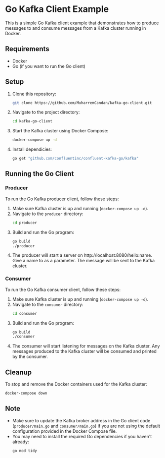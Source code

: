 # Go Kafka Client Example

This is a simple Go Kafka client example that demonstrates how to produce messages to and consume messages from a Kafka cluster running in Docker.

## Requirements

- Docker
- Go (if you want to run the Go client)

## Setup

1. Clone this repository:
   ```bash
   git clone https://github.com/MuharremCandan/kafka-go-client.git
   ```

2. Navigate to the project directory:
   ```bash
   cd kafka-go-client
   ```

3. Start the Kafka cluster using Docker Compose:
   ```bash
   docker-compose up -d
   ```
4. Install dependicies:
    ```bash
    go get "github.com/confluentinc/confluent-kafka-go/kafka"
    ```

## Running the Go Client

### Producer

To run the Go Kafka producer client, follow these steps:

1. Make sure Kafka cluster is up and running (`docker-compose up -d`).
2. Navigate to the `producer` directory:
   ```bash
   cd producer
   ```
3. Build and run the Go program:
   ```bash
   go build
   ./producer
   ```
4. The producer will start a server on http://localhost:8080/hello:name. Give a name to as a parameter. The message will be sent to the Kafka cluster.

### Consumer

To run the Go Kafka consumer client, follow these steps:

1. Make sure Kafka cluster is up and running (`docker-compose up -d`).
2. Navigate to the `consumer` directory:
   ```bash
   cd consumer
   ```
3. Build and run the Go program:
   ```bash
   go build
   ./consumer
   ```
4. The consumer will start listening for messages on the Kafka cluster. Any messages produced to the Kafka cluster will be consumed and printed by the consumer.

## Cleanup

To stop and remove the Docker containers used for the Kafka cluster:
```bash
docker-compose down
```

## Note

- Make sure to update the Kafka broker address in the Go client code (`producer/main.go` and `consumer/main.go`) if you are not using the default configuration provided in the Docker Compose file.
- You may need to install the required Go dependencies if you haven't already:
  ```bash
  go mod tidy
  ```
